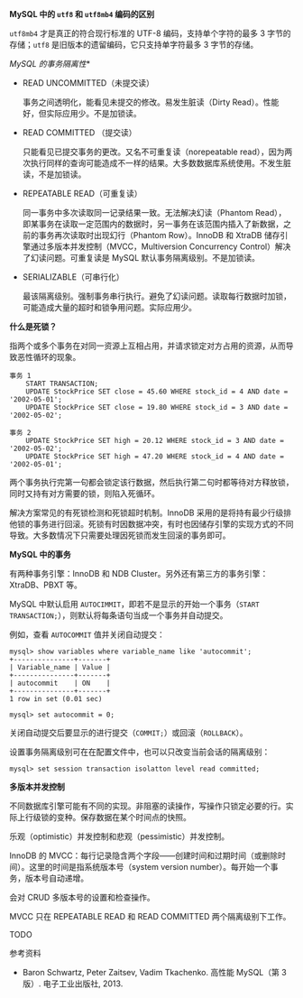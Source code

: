 **MySQL 中的 `utf8` 和 `utf8mb4` 编码的区别**

`utf8mb4` 才是真正的符合现行标准的 UTF-8 编码，支持单个字符的最多 3 字节的存储；`utf8` 是旧版本的遗留编码，它只支持单字符最多 3 字节的存储。

*MySQL 的事务隔离性**

- READ UNCOMMITTED（未提交读）

  事务之间透明化，能看见未提交的修改。易发生脏读（Dirty Read）。性能好，但实际应用少。不是加锁读。

- READ COMMITTED （提交读）

  只能看见已提交事务的更改。又名不可重复读（norepeatable read），因为两次执行同样的查询可能造成不一样的结果。大多数数据库系统使用。不发生脏读，不是加锁读。

- REPEATABLE READ（可重复读）

  同一事务中多次读取同一记录结果一致。无法解决幻读（Phantom Read），即某事务在读取一定范围内的数据时，另一事务在该范围内插入了新数据，之前的事务再次读取时出现幻行（Phantom Row）。InnoDB 和 XtraDB 储存引擎通过多版本并发控制（MVCC，Multiversion Concurrency Control）解决了幻读问题。可重复读是 MySQL 默认事务隔离级别。不是加锁读。

- SERIALIZABLE（可串行化）

  最该隔离级别。强制事务串行执行。避免了幻读问题。读取每行数据时加锁，可能造成大量的超时和锁争用问题。实际应用少。


**什么是死锁？**

指两个或多个事务在对同一资源上互相占用，并请求锁定对方占用的资源，从而导致恶性循环的现象。

```
事务 1
	START TRANSACTION;
	UPDATE StockPrice SET close = 45.60 WHERE stock_id = 4 AND date = '2002-05-01';
	UPDATE StockPrice SET close = 19.80 WHERE stock_id = 3 AND date = '2002-05-02';

事务 2
	UPDATE StockPrice SET high = 20.12 WHERE stock_id = 3 AND date = '2002-05-02';
	UPDATE StockPrice SET high = 47.20 WHERE stock_id = 4 AND date = '2002-05-01';
```

两个事务执行完第一句都会锁定该行数据，然后执行第二句时都等待对方释放锁，同时又持有对方需要的锁，则陷入死循环。

解决方案常见的有死锁检测和死锁超时机制。InnoDB 采用的是将持有最少行级排他锁的事务进行回滚。死锁有时因数据冲突，有时也因储存引擎的实现方式的不同导致。大多数情况下只需要处理因死锁而发生回滚的事务即可。

**MySQL 中的事务**

有两种事务引擎：InnoDB 和 NDB Cluster。另外还有第三方的事务引擎：XtraDB、PBXT 等。

MySQL 中默认启用 `AUTOCIMMIT`，即若不是显示的开始一个事务（`START TRANSACTION;`），则默认将每条语句当成一个事务并自动提交。

例如，查看 `AUTOCOMMIT` 值并关闭自动提交：
 
```
mysql> show variables where variable_name like 'autocommit';
+---------------+-------+
| Variable_name | Value |
+---------------+-------+
| autocommit    | ON    |
+---------------+-------+
1 row in set (0.01 sec)

mysql> set autocommit = 0;
```

关闭自动提交后要显示的进行提交（`COMMIT;`）或回滚（`ROLLBACK`）。

设置事务隔离级别可在在配置文件中，也可以只改变当前会话的隔离级别：

```
mysql> set session transaction isolatton level read committed;
```

**多版本并发控制**

不同数据库引擎可能有不同的实现。非阻塞的读操作，写操作只锁定必要的行。实际上行级锁的变种。保存数据在某个时间点的快照。

乐观（optimistic）并发控制和悲观（pessimistic）并发控制。

InnoDB 的 MVCC：每行记录隐含两个字段——创建时间和过期时间（或删除时间）。这里的时间是指系统版本号（system version number）。每开始一个事务，版本号自动递增。

会对 CRUD 多版本号的设置和检查操作。

MVCC 只在 REPEATABLE READ 和 READ COMMITTED 两个隔离级别下工作。

TODO

参考资料

- Baron Schwartz, Peter Zaitsev, Vadim Tkachenko. 高性能 MySQL（第 3 版）. 电子工业出版社, 2013.
